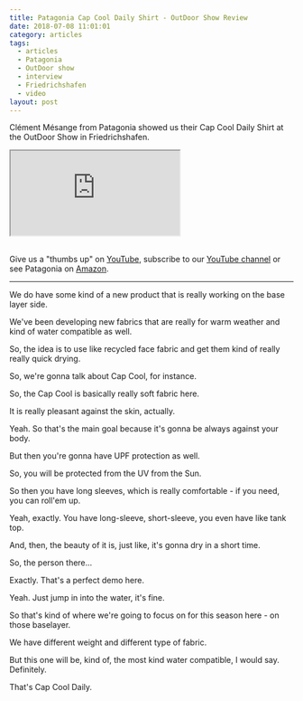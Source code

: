 ```yaml
---
title: Patagonia Cap Cool Daily Shirt - OutDoor Show Review
date: 2018-07-08 11:01:01
category: articles
tags:
  - articles
  - Patagonia
  - OutDoor show
  - interview
  - Friedrichshafen
  - video
layout: post
---
```


Clément Mésange from Patagonia showed us their Cap Cool Daily Shirt at the OutDoor Show in Friedrichshafen.

<div class="embed-responsive embed-responsive-16by9">
    <iframe class="embed-responsive-item" src="https://www.youtube.com/embed/hQsueFksdnc"></iframe>
</div>
<br>
<!--more-->

Give us a "thumbs up" on <a href="https://www.youtube.com/watch?v=hQsueFksdnc"  target="_blank">YouTube</a>, subscribe to our <a  target="_blank"  href="https://www.youtube.com/channel/UCnO9Q_m9EaOCrHmmQIBVBNw?sub_confirmation=1">YouTube channel</a> or see Patagonia on <a href="https://amzn.to/2tWX78l"  target="_blank">Amazon</a>.

---

We do have some kind of a new product that is really working on the base layer side.

We've been developing new fabrics that are really for warm weather and kind of water compatible as well.

So, the idea is to use like recycled face fabric and get them kind of really really quick drying.

So, we're gonna talk about Cap Cool, for instance.

So, the Cap Cool is basically really soft fabric here.

It is really pleasant against the skin, actually.

Yeah. So that's the main goal because it's gonna be always against your body.

But then you're gonna have UPF protection as well.

So, you will be protected from the UV from the Sun.

So then you have long sleeves, which is really comfortable - if you need, you can roll'em up.

Yeah, exactly. You have long-sleeve, short-sleeve, you even have like tank top.

And, then, the beauty of it is, just like, it's gonna dry in a short time.

So, the person there...

Exactly. That's a perfect demo here.

Yeah. Just jump in into the water, it's fine.

So that's kind of where we're going to focus on for this season here - on those baselayer.

We have different weight and different type of fabric.

But this one will be, kind of, the most kind water compatible, I would say. Definitely.

That's Cap Cool Daily.
